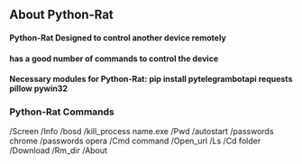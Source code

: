## About Python-Rat
#### Python-Rat Designed to control another device remotely
#### has a good number of commands to control the device
#### Necessary modules for Python-Rat: pip install pytelegrambotapi requests pillow pywin32

### Python-Rat Commands
/Screen 
/Info 
/bosd 
/kill_process name.exe 
/Pwd 
/autostart 
/passwords chrome 
/passwords opera 
/Cmd command 
/Open_url 
/Ls 
/Cd folder 
/Download 
/Rm_dir 
/About  
    

